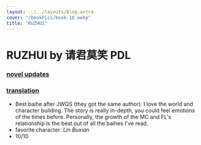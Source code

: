 ```yaml
---
layout: ../../layouts/Blog.astro
cover: "/bookPics/book-10.webp"
title: "RUZHUI"
---
```


# RUZHUI by 请君莫笑 PDL
### **[novel updates](https://www.novelupdates.com/series/matrilocal-marriage/)**
### **[translation](https://drive.google.com/drive/folders/1jzgVxubuZTgpT6hUGxRuhWVLxTkKAupP)**
- Best baihe after JWQS (they got the same author). I love the world and character building. The story is really in-depth, you could feel emotions of the times before. Personally, the growth of the MC and FL's relationship is the best out of all the baihes I've read.
- favorite character: _Lin Buxian_
- 10/10